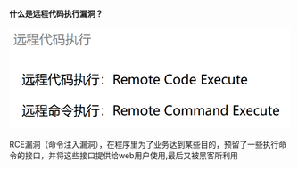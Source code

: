 #### 什么是远程代码执行漏洞？

![1686832771950](image/1.6远程代码执行/1686832771950.png)

RCE漏洞（命令注入漏洞），在程序里为了业务达到某些目的，预留了一些执行命令的接口，并将这些接口提供给web用户使用,最后又被黑客所利用
